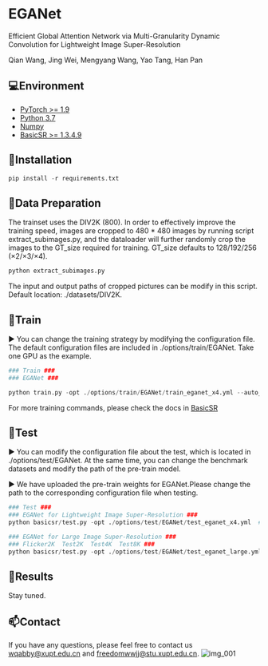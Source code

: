# EGANet


Efficient Global Attention Network via Multi-Granularity Dynamic Convolution for Lightweight Image Super-Resolution

Qian Wang, Jing Wei, Mengyang Wang, Yao Tang, Han Pan

## 💻Environment

- [PyTorch >= 1.9](https://pytorch.org/)
- [Python 3.7](https://www.python.org/downloads/)
- [Numpy](https://numpy.org/)
- [BasicSR >= 1.3.4.9](https://github.com/XPixelGroup/BasicSR)

## 🔧Installation

```python
pip install -r requirements.txt
```

## 📜Data Preparation

The trainset uses the DIV2K (800). In order to effectively improve the training speed, images are cropped to 480 * 480 images by running script extract_subimages.py, and the dataloader will further randomly crop the images to the GT_size required for training. GT_size defaults to 128/192/256 (×2/×3/×4). 

```python
python extract_subimages.py
```

The input and output paths of cropped pictures can be modify in this script. Default location: ./datasets/DIV2K.

## 🚀Train

▶️ You can change the training strategy by modifying the configuration file. The default configuration files are included in ./options/train/EGANet. Take one GPU as the example.

```python
### Train ###
### EGANet ###

python train.py -opt ./options/train/EGANet/train_eganet_x4.yml --auto_resume  # ×4
```

For more training commands, please check the docs in [BasicSR](https://github.com/XPixelGroup/BasicSR)

## 🚀Test

▶️ You can modify the configuration file about the test, which is located in ./options/test/EGANet. At the same time, you can change the benchmark datasets and modify the path of the pre-train model. 

▶️ We have uploaded the pre-train weights for EGANet.Please change the path to the corresponding configuration file when testing.


```python
### Test ###
### EGANet for Lightweight Image Super-Resolution ###
python basicsr/test.py -opt ./options/test/EGANet/test_eganet_x4.yml  # ×4

### EGANet for Large Image Super-Resolution ###
### Flicker2K  Test2K  Test4K  Test8K ###
python basicsr/test.py -opt ./options/test/EGANet/test_eganet_large.yml  # large image

```

## 🚩Results

Stay tuned.

## :mailbox:Contact

If you have any questions, please feel free to contact us wqabby@xupt.edu.cn and [freedomwwjj@stu.xupt.edu.cn](mailto:bolttt@stu.xupt.edu.cn).
![img_001](https://github.com/user-attachments/assets/7ce7e828-03fd-4256-87bb-a614ec0e9c91)
